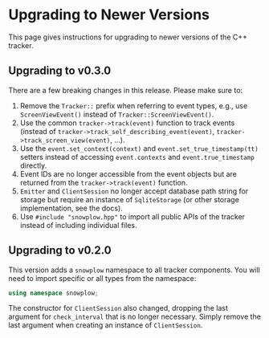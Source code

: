 # Upgrading to Newer Versions

This page gives instructions for upgrading to newer versions of the C++ tracker.

## Upgrading to v0.3.0

There are a few breaking changes in this release. Please make sure to:

1. Remove the `Tracker::` prefix when referring to event types, e.g., use `ScreenViewEvent()` instead of `Tracker::ScreenViewEvent()`.
2. Use the common `tracker->track(event)` function to track events (instead of `tracker->track_self_describing_event(event)`, `tracker->track_screen_view(event)`, ...).
3. Use the `event.set_context(context)` and `event.set_true_timestamp(tt)` setters instead of accessing `event.contexts` and `event.true_timestamp` directly.
4. Event IDs are no longer accessible from the event objects but are returned from the `tracker->track(event)` function.
5. `Emitter` and `ClientSession` no longer accept database path string for storage but require an instance of `SqliteStorage` (or other storage implementation, see the docs).
6. Use `#include "snowplow.hpp"` to import all public APIs of the tracker instead of including individual files.

## Upgrading to v0.2.0

This version adds a `snowplow` namespace to all tracker components. You will need to import specific or all types from the namespace:

```cpp
using namespace snowplow;
```

The constructor for `ClientSession` also changed, dropping the last argument for `check_interval` that is no longer necessary. Simply remove the last argument when creating an instance of `ClientSession`.
